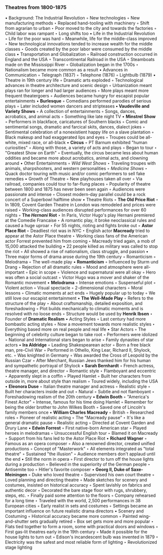 ### Theatres from 1800-1875

• Background: The Industrial Revolution
	◦ New technologies
	◦ New manufacturing methods
		‣ Replaced hand-tooling with machinery
	◦ Shift from agrarian to urban
		‣ Poor moved to the city and towards the factories
	◦ Child labor was rampant
		‣ Long shifts too
• Life in the Industrial Revolution
	◦ Life for the poor was hard
	◦ Meanwhile, life for the middle-class improved
		‣ New technological innovations tended to increase wealth for the middle classes
		‣ Goods created by the poor labor were consumed by the middle class
• Transportation and Globalization
	◦ Railroad construction occurred in England and the USA
	◦ Transcontinental Railroad in the USA
	◦ Steamboats made on the Mississippi River
	◦ Globalization began in the 1700s
		‣ Nationalism became more common as a result
• Advances in Communication
	◦ Telegraph (1837)
	◦ Telephone (1876)
	◦ Lightbulb (1879)
• Theatre in 19th century life
	◦ Dramatic arts exploded
	◦ Technological advances in theatre architecture and scenic design
	◦ Urbanization meant plays ran for longer and had larger audiences
	◦ More plays meant more frequent theatergoers 
	◦ Audiences became hungry for escapist popular entertainments 
• **Burlesque**
	◦ Comedians performed parodies of serious plays
	◦ Later included women dancers and stripteases
**• Vaudeville and Variety Shows**
	◦ A collection of entertainments
	◦ Songs, dances, acrobatics, and animal acts
	◦ Something like late night TV
• **Minstrel** **Show**
	◦ Performers in blackface, caricatures of Southern blacks
	◦ Comic and sentimental songs, dramatic and farcical skits, dances, dialect jokes
	◦ Sentimental celebration of a nonexistient happy life on a slave plantation 
	◦ Black makeup and had exaggerated lips and eyes
	◦ Troupes could be all-white, mixed race, or all-black
• **Circus**
	◦ PT Barnum exhibited "human curiosities"
	◦ Along with those, a variety of acts and plays
	◦ Began to tour
		‣ "Greatest Show on Earth"
	◦ Eventually, the circus became less about human oddities and became more about acrobatics, animal acts, and clowning around
• Other Entertainments
	◦ *Wild West Shows*
		‣ Traveling troupes with animals, sharpshooters, and western personalities
	◦ *Medicine Shows*
		‣ Quack doctor touring with music and/or comic performers to sell fake remedies
• Growth of Theatre
	◦ New playhouses taken all over
	◦ Via railroad, companies could tour to far-flung places
	◦ Popularity of theatre between 1800 and 1875 has never been seen again
	◦ Audiences were passionate and intense
	◦ Closest modern-day parallel could be a rock concert of a Superbowl halftime show
• Theatre Riots
	◦ **The Old Price Riot**
		‣ In 1809, Covent Garden Theatre in London was remodeled and prices were raised
		‣ Working-class audiences disrupted performances for over 60 nights
	◦ **The *Hernani* Riot**
		‣ In Paris, Victor Hugo's play Hernani premiered at the Comedie Francaise
		‣ A romantic play, it broke neoclassical rules and caused a huge uproar
		‣ For 55 nights, rioting and fights broke out 
	◦ **Astor Place Riot**
		‣ Deadliest riot was in NYC
		‣ English actor **Macready** tried to appear at the Astor Place theatre
		‣ Working class fans of the American actor Forrest prevented him from coming
		‣ Macready tried again, a mob of 15,000 attacked the building
			• 22 people killed as military was called to stop the riot
	◦ All showed a rise of nationalism, class struggle, and passion
• Three major forms of drama arose during the 19th century
	◦ Romanticism
	◦ Melodrama
	◦ The well-made play
• **Romanticism**
	◦ Influenced by Sturm und Drang
	◦ Rejection of all dramatic rules
	◦ Mood and atmosphere were all-important
	◦ Epic in scope
	◦ Violence and supernatural were all okay
	◦ Hero was often a social outcast
	◦ Victor Hugo was a mover and shaker of the Romantic movement
• **Melodrama**
	◦ Intense emotions
	◦ Suspenseful plot
	◦ Violent action
	◦ Visual spectacle
	◦ 2-dimensional characters
	◦ Moral lessons
	◦ Climatic moments at act ends
	◦ Hugely popular up to today
	◦ We still love our escapist entertainment
• **The Well-Made Play**
	◦ Refers to the structure of the play
		‣ About craftsmanship, detailed exposition, and foreshadowing
	◦ Plot builds mechanically to climatic moments and is resolved with no loose ends
	◦ Structure would be used by **Henrik Ibsen**
		‣ Founder of **Dramatic Realism**
• Acting Styles
	◦ Last century had more bombastic acting styles
	◦ Now a movement towards more realistic styles
		‣ Everything based more on real people and real life
• Star Actors
	◦ The beginning of celebrity culture began to take root
	◦ Performers were idolized
	◦ National and International stars began to arise
	◦ Family dynasties of star actors
• **Ira Aldridge**
	◦ Leading Shakespearean actor
	◦ Born a free black man, pre-Civil War
	◦ Performed in Othello, King Lear, Richard II, Shylock, etc.
	◦ Was knighted in Germany
	◦ Was awarded the Cross of Leopold by the Russian Czar
	◦ After Merchant, Russian Jews thanked him for his human and sympathetic portrayal of Shylock
• **Sarah Bernhardt**
	◦ French actress, theatre manager, and director
	◦ Romantic style
		‣ Flamboyant and eccentric
		‣ Apparently slept in a coffin
	◦ Played Hamlet
	◦ Built her characters from outside in, more about style than realism
	◦ Toured widely, including the USA
• **Eleonora Duse**
	◦ Italian theatre manager and actress
	◦ Realistic style
	◦ Built her characters inside and out
	◦ Natural
	◦ Subtle and not flamboyant
	◦ Foreshadowing realism of the 20th century
• **Edwin Booth**
	◦ "America's Finest Actor"
	◦ Intense, famous for his time doing Hamlet
	◦ Remember for being the older brother to John Wilkes Booth
	◦ Saved one of Lincoln's family members once
• **William Charles Macready**
	◦ British
	◦ Researched roles
	◦ Pioneer of realistic acting
	◦ The "Macready pause"
		‣ It's like a general dramatic pause
		‣ Realistic acting 
	◦ Directed at Covent Garden and Drury Lane
• **Edwin Forrest**
	◦ First native-born American star
	◦ Played heroes in melodramas
	◦ Unsuccessful English tour
		‣ Blamed it on Macready
	◦ Support from his fans led to the Astor Place Riot
• **Richard Wagner**
	◦ Famous as an opera composer
	◦ Also a renowned director, created unified productions
	◦ Concept of "Masterwork"
		‣ All elements integrated as "total theatre"
	◦ Sustained "the illusion"
		‣ Audience members don't applaud until the end
			• Still the norm in opera
	◦ First director to turn off the house lights during a production
	◦ Believed in the superiority of the German people
		‣ Antisemite too
	◦ Hitler's favorite composer
• **Georg II, Duke of Saxe-Meiningen**
	◦ Duke who loved theatre
	◦ Supervised his own court theatre
	◦ Loved planning and directing theatre
	◦ Made sketches for scenery and costumes, insisted on historical accuracy
	◦ Spent lavishly on fabrics and authentic decor
	◦ Decorated the bare stage floor with rugs, shrubbery, steps, etc.
		‣ Finally paid some attention to the floors
	◦ Company rehearsed for a long time
		‣ Traveled with the world, 2,500 performances in 38 European cities
	◦ Early realist in sets and costumes
	◦ Settings became an important influence on future realistic drama directors
• Scenery and Costuming
	◦ Historical accuracy became more common
	◦ Painted wing-and-shutter sets gradually retired
	◦ Box set gets more and more popular
		‣ Flats tied together to form a room, some with practical doors and windows
	◦ First gas-lit theatres early in the 19th century
	◦ Made it possible for the house lights to turn out
	◦ Edison's incandescent bulb was invented in 1879
	◦ Electricity was the safest and most reliable form of lighting
		‣ Revolutionized stage lighting 







